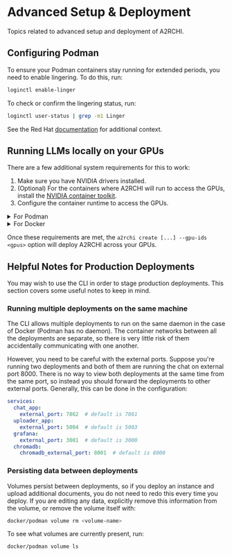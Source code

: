 # Advanced Setup & Deployment

Topics related to advanced setup and deployment of A2RCHI.

## Configuring Podman

To ensure your Podman containers stay running for extended periods, you need to enable lingering. To do this, run:

```bash
loginctl enable-linger
```

To check or confirm the lingering status, run:

```bash
loginctl user-status | grep -m1 Linger
```

See the Red Hat [documentation](https://access.redhat.com/solutions/7054698) for additional context.

## Running LLMs locally on your GPUs

There are a few additional system requirements for this to work:

1. Make sure you have NVIDIA drivers installed.
2. (Optional) For the containers where A2RCHI will run to access the GPUs, install the [NVIDIA container toolkit](https://docs.nvidia.com/datacenter/cloud-native/container-toolkit/latest/install-guide.html).
3. Configure the container runtime to access the GPUs.

<details>
<summary>For Podman</summary>

Run the following command:

```bash
sudo nvidia-ctk cdi generate --output=/etc/cdi/nvidia.yaml
```

Then list the devices:

```bash
nvidia-ctk cdi list
```

You should see output similar to:

```text
INFO[0000] Found 9 CDI devices
...
nvidia.com/gpu=0
nvidia.com/gpu=1
...
nvidia.com/gpu=all
...
```

These listed "CDI devices" will be referenced to run A2RCHI on the GPUs, so make sure they are present. To learn more, consult the [Podman GPU documentation](https://podman-desktop.io/docs/podman/gpu).

</details>

<details>
<summary>For Docker</summary>

Run the following command:

```bash
sudo nvidia-ctk runtime configure --runtime=docker
```

The remaining steps mirror the Podman flow. NOTE: this has not yet been fully tested with Docker. Refer to the [NVIDIA toolkit documentation](https://docs.nvidia.com/datacenter/cloud-native/container-toolkit/latest/install-guide.html#configuration) for details.

</details>

Once these requirements are met, the `a2rchi create [...] --gpu-ids <gpus>` option will deploy A2RCHI across your GPUs.

## Helpful Notes for Production Deployments

You may wish to use the CLI in order to stage production deployments. This section covers some useful notes to keep in mind.

### Running multiple deployments on the same machine

The CLI allows multiple deployments to run on the same daemon in the case of Docker (Podman has no daemon). The container networks between all the deployments are separate, so there is very little risk of them accidentally communicating with one another.

However, you need to be careful with the external ports. Suppose you're running two deployments and both of them are running the chat on external port 8000. There is no way to view both deployments at the same time from the same port, so instead you should forward the deployments to other external ports. Generally, this can be done in the configuration:

```yaml
services:
  chat_app:
    external_port: 7862  # default is 7861
  uploader_app:
    external_port: 5004  # default is 5003
  grafana:
    external_port: 3001  # default is 3000
  chromadb:
    chromadb_external_port: 8001  # default is 8000
```

### Persisting data between deployments

Volumes persist between deployments, so if you deploy an instance and upload additional documents, you do not need to redo this every time you deploy. If you are editing any data, explicitly remove this information from the volume, or remove the volume itself with:

```bash
docker/podman volume rm <volume-name>
```

To see what volumes are currently present, run:

```bash
docker/podman volume ls
```
